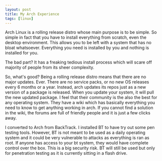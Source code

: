 ```yaml
---
layout: post
title: My Arch Experience
tags: [linux]
---
```

Arch Linux is a rolling release distro whose main purpose is to be simple. So simple in fact that you have to install everything from scratch, even the desktop environment. This allows you to be left with a system that has no bloat whatsoever. Everything you need is installed by you and nothing is installed for you. 

The bad part? It has a freaking tedious install process which will scare off majority of people from its sheer complexity. 

So, what's good? Being a rolling release distro means that there are no major updates. Ever. There are no service packs, or no new OS releases every 6 months or a year. Instead, arch updates its repos just as a new version of a package is released. When you update your system, it will pull the new updated package. I feel that their community is the also the best for any operating system. They have a wiki which has basically everything you need to know to get anything working in arch. If you cannot find a solution in the wiki, the forums are full of friendly people and it is just a few clicks away.

I converted to Arch from BackTrack. I installed BT to have try out some pen testing tools. However, BT is not meant to be used as a daily operating system and it could be very vulnerable to attacks as everything is ran as root. If anyone has access to your bt system, they would have complete control over the box. This is a big security risk. BT will still be used but only for penetration testing as it is currently sitting in a flash drive.
